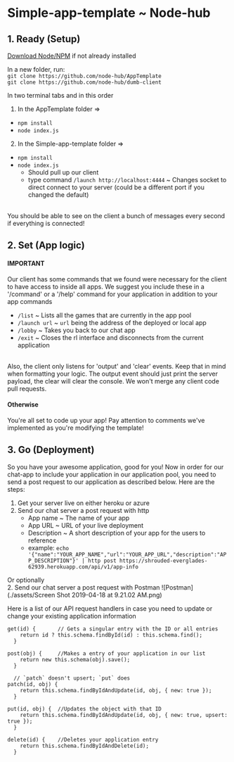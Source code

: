 
# Simple-app-template ~ Node-hub

## 1. Ready (Setup)

[Download Node/NPM](https://nodejs.org/en/download/) if not already installed

In a new folder, run: <br>
`git clone https://github.com/node-hub/AppTemplate`<br>
`git clone https://github.com/node-hub/dumb-client`

In two terminal tabs and in this order
1. In the AppTemplate folder =>
* `npm install`
* `node index.js`

2. In the Simple-app-template folder => 
* `npm install`
* `node index.js`
    - Should pull up our client
    - type command `/launch http://localhost:4444` ~ Changes socket to direct connect to your server (could be a different port if you changed the default)
<br>
You should be able to see on the client a bunch of messages every second if everything is connected!

## 2. Set (App logic)
#### IMPORTANT
Our client has some commands that we found were necessary for the client to have access to inside all apps. We suggest you include these in a '/command' or a '/help' command for your application in addition to your app commands
* `/list`       ~ Lists all the games that are currently in the app pool
* `/launch url` ~ `url` being the address of the deployed or local app
* `/lobby`      ~ Takes you back to our chat app
* `/exit`       ~ Closes the rl interface and disconnects from the current application
<br>
Also, the client only listens for 'output' and 'clear' events. Keep that in mind when formatting your logic. The output event should just print the server payload, the clear will clear the console. We won't merge any client code pull requests.

#### Otherwise
You're all set to code up your app! Pay attention to comments we've implemented as you're modifying the template!

## 3. Go (Deployment)
So you have your awesome application, good for you! Now in order for our chat-app to include your application in our application pool, you need to send a post request to our application as described below. Here are the steps:

1. Get your server live on either heroku or azure
2. Send our chat server a post request with http
    - App name       ~ The name of your app
    - App URL        ~ URL of your live deployment
    - Description    ~ A short description of your app for the users to reference
    * example: `echo '{"name":"YOUR_APP_NAME","url":"YOUR_APP_URL","description":"APP_DESCRIPTION"}' | http post https://shrouded-everglades-62939.herokuapp.com/api/v1/app-info`

Or optionally<br>
2. Send our chat server a post request with Postman
![Postman](./assets/Screen Shot 2019-04-18 at 9.21.02 AM.png)

Here is a list of our API request handlers in case you need to update or change your existing application information
```
get(id) {       // Gets a singular entry with the ID or all entries
    return id ? this.schema.findById(id) : this.schema.find();
  }

post(obj) {     //Makes a entry of your application in our list
    return new this.schema(obj).save();
  }

  // `patch` doesn't upsert; `put` does
patch(id, obj) {
    return this.schema.findByIdAndUpdate(id, obj, { new: true });
  }

put(id, obj) {  //Updates the object with that ID
    return this.schema.findByIdAndUpdate(id, obj, { new: true, upsert: true });
  }

delete(id) {    //Deletes your application entry
    return this.schema.findByIdAndDelete(id);
  }
  ```
